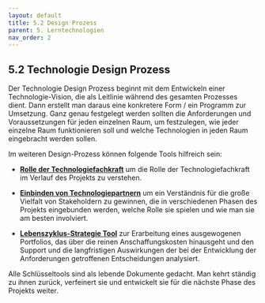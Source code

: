 ```yaml
---
layout: default
title: 5.2 Design Prozess
parent: 5. Lerntechnologien
nav_order: 2
---
```


## 5.2 Technologie Design Prozess

Der Technologie Design Prozess beginnt mit dem Entwickeln einer Technologie-Vision, die als Leitlinie während des gesamten Prozesses dient. Dann erstellt man daraus eine konkretere Form / ein Programm zur Umsetzung. Ganz genau festgelegt werden sollten die Anforderungen und Voraussetzungen für jeden einzelnen Raum, um festzulegen, wie jeder einzelne Raum funktionieren soll und welche Technologien in jeden Raum eingebracht werden sollen.

Im weiteren Design-Prozess können folgende Tools hilfreich sein:

-   [**Rolle der Technologiefachkraft**](03_Rolle.md) um die Rolle der
    Technologiefachkraft im Verlauf des Projekts zu verstehen.

-   [**Einbinden von Technologiepartnern**](04_Technologiepartner.md) um ein
    Verständnis für die große Vielfalt von Stakeholdern zu
    gewinnen, die in verschiedenen Phasen des Projekts eingebunden
    werden, welche Rolle sie spielen und wie man sie am besten involviert.

-   [**Lebenszyklus-Strategie Tool**](05_Lebenszyklus.md) zur
    Erarbeitung eines ausgewogenen Portfolios, das über die reinen
    Anschaffungskosten hinausgeht und den Support und die langfristigen
    Auswirkungen der bei der Entwicklung der Anforderungen getroffenen
    Entscheidungen analysiert.

Alle Schlüsseltools sind als lebende Dokumente gedacht. Man kehrt
ständig zu ihnen zurück, verfeinert sie und entwickelt sie für die
nächste Phase des Projekts weiter.

